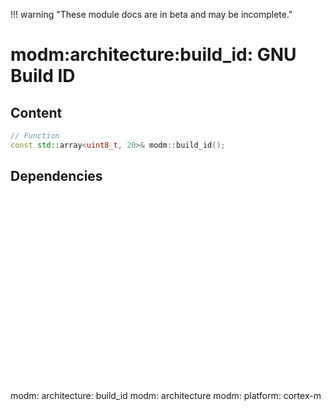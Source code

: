 !!! warning "These module docs are in beta and may be incomplete."

# modm:architecture:build_id: GNU Build ID



## Content

```cpp
// Function
const std::array<uint8_t, 20>& modm::build_id();
```
## Dependencies

<?xml version="1.0" encoding="UTF-8" standalone="no"?>
<!DOCTYPE svg PUBLIC "-//W3C//DTD SVG 1.1//EN"
 "http://www.w3.org/Graphics/SVG/1.1/DTD/svg11.dtd">
<!-- Generated by graphviz version 2.40.1 (20161225.0304)
 -->
<!-- Title: modm:architecture:build_id Pages: 1 -->
<svg width="92pt" height="224pt"
 viewBox="0.00 0.00 92.00 224.00" xmlns="http://www.w3.org/2000/svg" xmlns:xlink="http://www.w3.org/1999/xlink">
<g id="graph0" class="graph" transform="scale(1 1) rotate(0) translate(4 220)">
<title>modm:architecture:build_id</title>
<polygon fill="#ffffff" stroke="transparent" points="-4,4 -4,-220 88,-220 88,4 -4,4"/>
<!-- modm_architecture_build_id -->
<g id="node1" class="node">
<title>modm_architecture_build_id</title>
<polygon fill="#d3d3d3" stroke="#000000" stroke-width="2" points="84,-142 0,-142 0,-89 84,-89 84,-142"/>
<text text-anchor="middle" x="42" y="-126.8" font-family="Times,serif" font-size="14.00" fill="#000000">modm:</text>
<text text-anchor="middle" x="42" y="-111.8" font-family="Times,serif" font-size="14.00" fill="#000000">architecture:</text>
<text text-anchor="middle" x="42" y="-96.8" font-family="Times,serif" font-size="14.00" fill="#000000">build_id</text>
</g>
<!-- modm_architecture -->
<g id="node2" class="node">
<title>modm_architecture</title>
<g id="a_node2"><a xlink:href="../modm-architecture" xlink:title="modm:&#10;architecture">
<polygon fill="#d3d3d3" stroke="#000000" points="82,-216 2,-216 2,-178 82,-178 82,-216"/>
<text text-anchor="middle" x="42" y="-200.8" font-family="Times,serif" font-size="14.00" fill="#000000">modm:</text>
<text text-anchor="middle" x="42" y="-185.8" font-family="Times,serif" font-size="14.00" fill="#000000">architecture</text>
</a>
</g>
</g>
<!-- modm_architecture_build_id&#45;&gt;modm_architecture -->
<g id="edge1" class="edge">
<title>modm_architecture_build_id&#45;&gt;modm_architecture</title>
<path fill="none" stroke="#000000" d="M42,-142.1861C42,-150.3465 42,-159.3646 42,-167.6895"/>
<polygon fill="#000000" stroke="#000000" points="38.5001,-167.7469 42,-177.7469 45.5001,-167.747 38.5001,-167.7469"/>
</g>
<!-- modm_platform_cortex_m -->
<g id="node3" class="node">
<title>modm_platform_cortex_m</title>
<g id="a_node3"><a xlink:href="../modm-platform-cortex-m" xlink:title="modm:&#10;platform:&#10;cortex&#45;m">
<polygon fill="#d3d3d3" stroke="#000000" points="76,-53 8,-53 8,0 76,0 76,-53"/>
<text text-anchor="middle" x="42" y="-37.8" font-family="Times,serif" font-size="14.00" fill="#000000">modm:</text>
<text text-anchor="middle" x="42" y="-22.8" font-family="Times,serif" font-size="14.00" fill="#000000">platform:</text>
<text text-anchor="middle" x="42" y="-7.8" font-family="Times,serif" font-size="14.00" fill="#000000">cortex&#45;m</text>
</a>
</g>
</g>
<!-- modm_platform_cortex_m&#45;&gt;modm_architecture_build_id -->
<g id="edge2" class="edge">
<title>modm_platform_cortex_m&#45;&gt;modm_architecture_build_id</title>
<path fill="none" stroke="#000000" d="M42,-53.2029C42,-61.2113 42,-70.1403 42,-78.6802"/>
<polygon fill="#000000" stroke="#000000" points="38.5001,-78.8159 42,-88.8159 45.5001,-78.8159 38.5001,-78.8159"/>
</g>
</g>
</svg>

